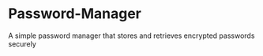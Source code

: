 # Password-Manager
A simple password manager that stores and retrieves encrypted passwords securely
